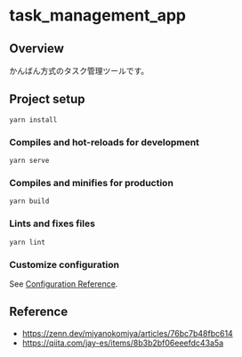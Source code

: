 # task_management_app

## Overview

かんばん方式のタスク管理ツールです。

## Project setup

```
yarn install
```

### Compiles and hot-reloads for development

```
yarn serve
```

### Compiles and minifies for production

```
yarn build
```

### Lints and fixes files

```
yarn lint
```

### Customize configuration

See [Configuration Reference](https://cli.vuejs.org/config/).

## Reference

- https://zenn.dev/miyanokomiya/articles/76bc7b48fbc614
- https://qiita.com/jay-es/items/8b3b2bf06eeefdc43a5a
